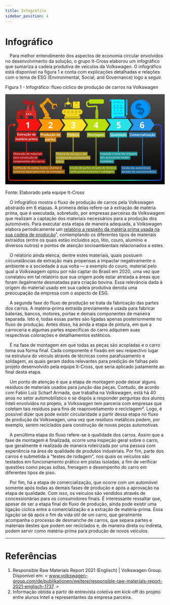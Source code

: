 ```yaml
---
title: Infográfico
sidebar_position: 4
---
```


# Infográfico

&emsp;Para melhor entendimento dos aspectos de economia circular envolvidos no desenvolvimento da solução, o grupo It-Cross elaborou um infográfico que sumariza a cadeia produtiva de veículos da Volkswagen. O infográfico está disponível na figura 1 e conta com explicações detalhadas e relações com o tema de ESG (Environmental, Social, and Governance) logo a seguir.

<p style={{textAlign: 'center'}}>Figura 1 - Infográfico: fluxo cíclico de produção de carros na Volkswagen</p>

![Infográfico](../../../../static/img/sprint-1/infografico.png)

<p style={{textAlign: 'center'}}>Fonte: Elaborado pela equipe It-Cross</p>

&emsp;O infográfico mostra o fluxo de produção de carros pela Volkswagen abstraído em 6 etapas. A primeira delas refere-se à extração de matéria prima, que é executada, sobretudo, por empresas parceiras da Volkswagem que realizam a captação dos materiais necessários para a produção dos automóveis. Para executar esta etapa de maneira adequada, a Volkswagen elabora periodicamente um [relatório a respeito da matéria prima usada na sua cadeia de produção](https://www.volkswagen-group.com/de/publikationen/weitere/responsible-raw-materials-report-2021-englisch-1737)¹, contemplando os diferentes tipos de materiais extraídos (entre os quais estão incluídos aço, lítio, couro, alumínio e diversos outros) e pontos de atenção socioambientais relacionados a estes.

&emsp;O relatório ainda elenca, dentre estes materiais, quais possuem circunstâncias de extração mais propensas a impactar negativamente o ambiente e a sociedade à sua volta — a exemplo do couro, material pelo qual a Volkswagem optou por não captar do Brasil em 2020, uma vez que constatou em tal relatório que sua origem pode estar atrelada a áreas que foram ilegalmente desmatadas para criação bovina. Essa relevância dada à origem do material usado em sua cadeia produtiva denota uma preocupação da empresa com o aspecto de ESG.

&emsp;A segunda fase do fluxo de produção se trata da fabricação das partes dos carros. A matéria-prima extraída previamente é usada para fabricar baterias, bancos, motores, portas e demais componentes de maneira separada. Isto é, todas essas partes são ligadas apenas posteriormente no fluxo de produção. Antes disso, há ainda a etapa de pintura, em que a carroceria e algumas partes específicas do carro adquirem suas respectivas colorações e detalhamentos estéticos.

&emsp;É na fase de montagem em que todas as peças são acopladas e o carro toma sua forma final. Cada componente é fixado em seu respectivo lugar na estrutura do veículo através de técnicas como parafusamento e soldagem, as quais geram dados relevantes para predição de falhas pelo projeto desenvolvido pela equipe It-Cross, que seria aplicado justamente ao final desta etapa.

&emsp;Um ponto de atenção é que a etapa de montagem pode deixar alguns resíduos de materiais usados para junção das peças. Contudo, de acordo com Fabio Luiz Scharf Armada, que trabalha na Volkswagen, está há 40 anos no setor automobilístico e se dispôs a responder perguntas dos alunos Inteli envolvidos no projeto, a Volkswagen tem parceria com empresas que coletam tais resíduos para fins de reaproveitamento e reciclagem². Logo, é possível dizer que pode existir circularidade a partir dessa etapa no fluxo de produção da Volkswagen, uma vez que resíduos metálicos podem, por exemplo, serem reciclados para construção de novas peças automotivas.

&emsp;A penúltima etapa do fluxo refere-se à qualidade dos carros. Assim que a fase de montagem é finalizada, ocorre uma inspeção geral sobre o carro, que geralmente é realizada de maneira roteirizada por uma pessoa com experiência na área de qualidade de produtos industriais. Por fim, parte dos carros é submetida a "testes de rodagem", nos quais os veículos são testados em funcionamento prático em pistas isoladas, a fim de verificar questões como peças soltas, frenagem e desempenho do carro em diferentes tipos de piso.

&emsp;Por fim, há a etapa de comercialização, que ocorre com um automóvel somente após todas as demais fases de produção e após a aprovação na etapa de qualidade. Com isso, os veículos são vendidos através de concessionárias para os consumidores finais. É interessante ressaltar que, apesar de ser a etapa final do fluxo de produção, ainda pode existir uma ligação cíclica entre a comercialização e a extração de matéria-prima. Essa ligação se dá após o fim da vida útil de um carro, que geralmente acompanha o processo de desmanche de carros, que separa partes e materiais destes que podem ser reciclados e, de maneira direta ou indireta, podem servir como matéria-prima para produção de novos veículos.

---

# Referências

1. Responsible Raw Materials Report 2021 (Englisch) | Volkswagen Group. Disponível em: < www.volkswagen-group.com/de/publikationen/weitere/responsible-raw-materials-report-2021-englisch-1737. >
2. Informação obtida a partir de entrevista coletiva em kick-off do projeto entre alunos Inteli e representantes da empresa parceira.
